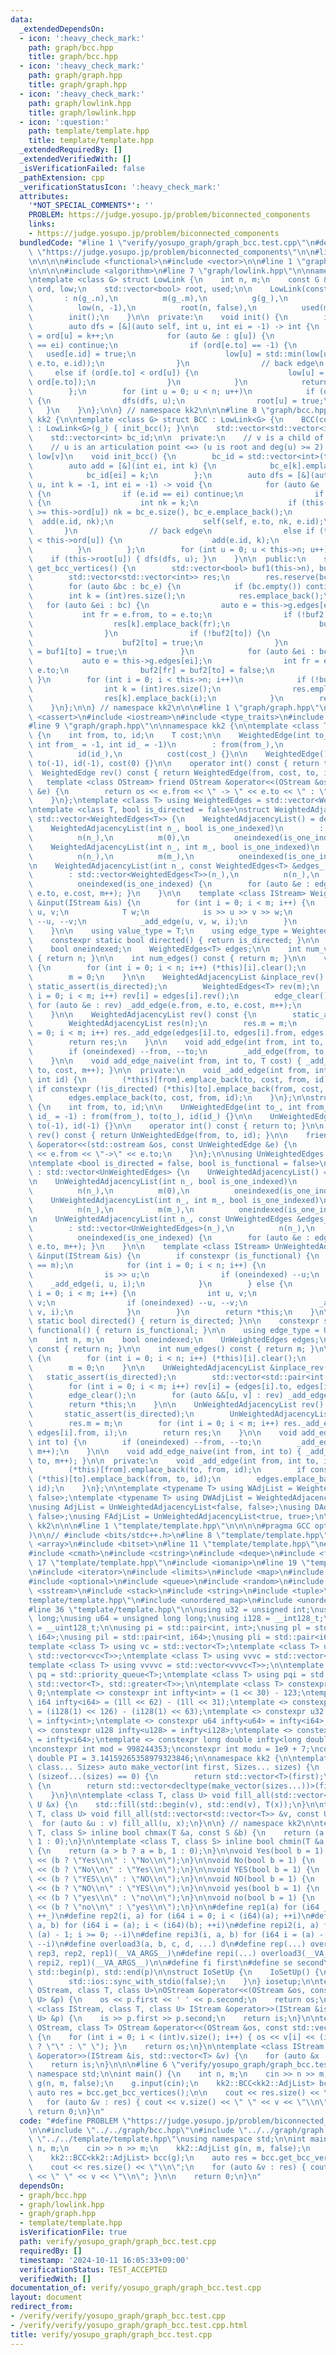 ```yaml
---
data:
  _extendedDependsOn:
  - icon: ':heavy_check_mark:'
    path: graph/bcc.hpp
    title: graph/bcc.hpp
  - icon: ':heavy_check_mark:'
    path: graph/graph.hpp
    title: graph/graph.hpp
  - icon: ':heavy_check_mark:'
    path: graph/lowlink.hpp
    title: graph/lowlink.hpp
  - icon: ':question:'
    path: template/template.hpp
    title: template/template.hpp
  _extendedRequiredBy: []
  _extendedVerifiedWith: []
  _isVerificationFailed: false
  _pathExtension: cpp
  _verificationStatusIcon: ':heavy_check_mark:'
  attributes:
    '*NOT_SPECIAL_COMMENTS*': ''
    PROBLEM: https://judge.yosupo.jp/problem/biconnected_components
    links:
    - https://judge.yosupo.jp/problem/biconnected_components
  bundledCode: "#line 1 \"verify/yosupo_graph/graph_bcc.test.cpp\"\n#define PROBLEM\
    \ \"https://judge.yosupo.jp/problem/biconnected_components\"\n\n#line 1 \"graph/bcc.hpp\"\
    \n\n\n\n#include <functional>\n#include <vector>\n\n#line 1 \"graph/lowlink.hpp\"\
    \n\n\n\n#include <algorithm>\n#line 7 \"graph/lowlink.hpp\"\n\nnamespace kk2 {\n\
    \ntemplate <class G> struct LowLink {\n    int n, m;\n    const G &g;\n    std::vector<int>\
    \ ord, low;\n    std::vector<bool> root, used;\n\n    LowLink(const G &g_)\n \
    \       : n(g_.n),\n          m(g_.m),\n          g(g_),\n          ord(n, -1),\n\
    \          low(n, -1),\n          root(n, false),\n          used(m, false) {\n\
    \        init();\n    }\n\n  private:\n    void init() {\n        int k = 0;\n\
    \        auto dfs = [&](auto self, int u, int ei = -1) -> int {\n            low[u]\
    \ = ord[u] = k++;\n            for (auto &e : g[u]) {\n                if (e.id\
    \ == ei) continue;\n                if (ord[e.to] == -1) {\n                 \
    \   used[e.id] = true;\n                    low[u] = std::min(low[u], self(self,\
    \ e.to, e.id));\n                }\n                // back edge\n           \
    \     else if (ord[e.to] < ord[u]) {\n                    low[u] = std::min(low[u],\
    \ ord[e.to]);\n                }\n            }\n            return low[u];\n\
    \        };\n        for (int u = 0; u < n; u++)\n            if (ord[u] == -1)\
    \ {\n                dfs(dfs, u);\n                root[u] = true;\n         \
    \   }\n    }\n};\n\n} // namespace kk2\n\n\n#line 8 \"graph/bcc.hpp\"\n\nnamespace\
    \ kk2 {\n\ntemplate <class G> struct BCC : LowLink<G> {\n    BCC(const G &g_)\
    \ : LowLink<G>(g_) { init_bcc(); }\n\n    std::vector<std::vector<int>> bc_e;\n\
    \    std::vector<int> bc_id;\n\n  private:\n    // v is a child of u in DFS tree\n\
    \    // u is an articulation point <=> (u is root and deg(u) >= 2) or ord[u] <=\
    \ low[v]\n    void init_bcc() {\n        bc_id = std::vector<int>(this->m, -1);\n\
    \        auto add = [&](int ei, int k) {\n            bc_e[k].emplace_back(ei);\n\
    \            bc_id[ei] = k;\n        };\n        auto dfs = [&](auto self, int\
    \ u, int k = -1, int ei = -1) -> void {\n            for (auto &e : this->g[u])\
    \ {\n                if (e.id == ei) continue;\n                if (this->used[e.id])\
    \ {\n                    int nk = k;\n                    if (this->low[e.to]\
    \ >= this->ord[u]) nk = bc_e.size(), bc_e.emplace_back();\n                  \
    \  add(e.id, nk);\n                    self(self, e.to, nk, e.id);\n         \
    \       }\n                // back edge\n                else if (this->ord[e.to]\
    \ < this->ord[u]) {\n                    add(e.id, k);\n                }\n  \
    \          }\n        };\n        for (int u = 0; u < this->n; u++)\n        \
    \    if (this->root[u]) { dfs(dfs, u); }\n    }\n\n  public:\n    std::vector<std::vector<int>>\
    \ get_bcc_vertices() {\n        std::vector<bool> buf1(this->n), buf2(this->n);\n\
    \        std::vector<std::vector<int>> res;\n        res.reserve(bc_e.size());\n\
    \        for (auto &bc : bc_e) {\n            if (bc.empty()) continue;\n    \
    \        int k = (int)res.size();\n            res.emplace_back();\n         \
    \   for (auto &ei : bc) {\n                auto e = this->g.edges[ei];\n     \
    \           int fr = e.from, to = e.to;\n                if (!buf2[fr]) {\n  \
    \                  res[k].emplace_back(fr);\n                    buf2[fr] = true;\n\
    \                }\n                if (!buf2[to]) {\n                    res[k].emplace_back(to);\n\
    \                    buf2[to] = true;\n                }\n                buf1[fr]\
    \ = buf1[to] = true;\n            }\n            for (auto &ei : bc) {\n     \
    \           auto e = this->g.edges[ei];\n                int fr = e.from, to =\
    \ e.to;\n                buf2[fr] = buf2[to] = false;\n            }\n       \
    \ }\n        for (int i = 0; i < this->n; i++)\n            if (!buf1[i]) {\n\
    \                int k = (int)res.size();\n                res.emplace_back();\n\
    \                res[k].emplace_back(i);\n            }\n        return res;\n\
    \    }\n};\n\n} // namespace kk2\n\n\n#line 1 \"graph/graph.hpp\"\n\n\n\n#include\
    \ <cassert>\n#include <iostream>\n#include <type_traits>\n#include <utility>\n\
    #line 9 \"graph/graph.hpp\"\n\nnamespace kk2 {\n\ntemplate <class T> struct WeightedEdge\
    \ {\n    int from, to, id;\n    T cost;\n\n    WeightedEdge(int to_, T cost_,\
    \ int from_ = -1, int id_ = -1)\n        : from(from_),\n          to(to_),\n\
    \          id(id_),\n          cost(cost_) {}\n\n    WeightedEdge() : from(-1),\
    \ to(-1), id(-1), cost(0) {}\n\n    operator int() const { return to; }\n\n  \
    \  WeightedEdge rev() const { return WeightedEdge(from, cost, to, id); }\n\n \
    \   template <class OStream> friend OStream &operator<<(OStream &os, const WeightedEdge\
    \ &e) {\n        return os << e.from << \" -> \" << e.to << \" : \" << e.cost;\n\
    \    }\n};\ntemplate <class T> using WeightedEdges = std::vector<WeightedEdge<T>>;\n\
    \ntemplate <class T, bool is_directed = false>\nstruct WeightedAdjacencyList :\
    \ std::vector<WeightedEdges<T>> {\n    WeightedAdjacencyList() = default;\n\n\
    \    WeightedAdjacencyList(int n_, bool is_one_indexed)\n        : std::vector<WeightedEdges<T>>(n_),\n\
    \          n(n_),\n          m(0),\n          oneindexed(is_one_indexed) {}\n\n\
    \    WeightedAdjacencyList(int n_, int m_, bool is_one_indexed)\n        : std::vector<WeightedEdges<T>>(n_),\n\
    \          n(n_),\n          m(m_),\n          oneindexed(is_one_indexed) {}\n\
    \n    WeightedAdjacencyList(int n_, const WeightedEdges<T> &edges_, bool is_one_indexed)\n\
    \        : std::vector<WeightedEdges<T>>(n_),\n          n(n_),\n          m(0),\n\
    \          oneindexed(is_one_indexed) {\n        for (auto &e : edges_) { _add_edge(e.from,\
    \ e.to, e.cost, m++); }\n    }\n\n    template <class IStream> WeightedAdjacencyList\
    \ &input(IStream &is) {\n        for (int i = 0; i < m; i++) {\n            int\
    \ u, v;\n            T w;\n            is >> u >> v >> w;\n            if (oneindexed)\
    \ --u, --v;\n            _add_edge(u, v, w, i);\n        }\n        return *this;\n\
    \    }\n\n    using value_type = T;\n    using edge_type = WeightedEdge<T>;\n\n\
    \    constexpr static bool directed() { return is_directed; }\n\n    int n, m;\n\
    \    bool oneindexed;\n    WeightedEdges<T> edges;\n\n    int num_vertices() const\
    \ { return n; }\n\n    int num_edges() const { return m; }\n\n    void edge_clear()\
    \ {\n        for (int i = 0; i < n; i++) (*this)[i].clear();\n        edges.clear();\n\
    \        m = 0;\n    }\n\n    WeightedAdjacencyList &inplace_rev() {\n       \
    \ static_assert(is_directed);\n        WeightedEdges<T> rev(m);\n        for (int\
    \ i = 0; i < m; i++) rev[i] = edges[i].rev();\n        edge_clear();\n       \
    \ for (auto &e : rev) _add_edge(e.from, e.to, e.cost, m++);\n        return *this;\n\
    \    }\n\n    WeightedAdjacencyList rev() const {\n        static_assert(is_directed);\n\
    \        WeightedAdjacencyList res(n);\n        res.m = m;\n        for (int i\
    \ = 0; i < m; i++) res._add_edge(edges[i].to, edges[i].from, edges[i].cost, i);\n\
    \        return res;\n    }\n\n    void add_edge(int from, int to, T cost) {\n\
    \        if (oneindexed) --from, --to;\n        _add_edge(from, to, cost, m++);\n\
    \    }\n\n    void add_edge_naive(int from, int to, T cost) { _add_edge(from,\
    \ to, cost, m++); }\n\n  private:\n    void _add_edge(int from, int to, T cost,\
    \ int id) {\n        (*this)[from].emplace_back(to, cost, from, id);\n       \
    \ if constexpr (!is_directed) (*this)[to].emplace_back(from, cost, to, id);\n\
    \        edges.emplace_back(to, cost, from, id);\n    }\n};\n\nstruct UnWeightedEdge\
    \ {\n    int from, to, id;\n\n    UnWeightedEdge(int to_, int from_ = -1, int\
    \ id_ = -1) : from(from_), to(to_), id(id_) {}\n\n    UnWeightedEdge() : from(-1),\
    \ to(-1), id(-1) {}\n\n    operator int() const { return to; }\n\n    UnWeightedEdge\
    \ rev() const { return UnWeightedEdge(from, to, id); }\n\n    friend std::ostream\
    \ &operator<<(std::ostream &os, const UnWeightedEdge &e) {\n        return os\
    \ << e.from << \"->\" << e.to;\n    }\n};\n\nusing UnWeightedEdges = std::vector<UnWeightedEdge>;\n\
    \ntemplate <bool is_directed = false, bool is_functional = false>\nstruct UnWeightedAdjacencyList\
    \ : std::vector<UnWeightedEdges> {\n    UnWeightedAdjacencyList() = default;\n\
    \n    UnWeightedAdjacencyList(int n_, bool is_one_indexed)\n        : std::vector<UnWeightedEdges>(n_),\n\
    \          n(n_),\n          m(0),\n          oneindexed(is_one_indexed) {}\n\n\
    \    UnWeightedAdjacencyList(int n_, int m_, bool is_one_indexed)\n        : std::vector<UnWeightedEdges>(n_),\n\
    \          n(n_),\n          m(m_),\n          oneindexed(is_one_indexed) {}\n\
    \n    UnWeightedAdjacencyList(int n_, const UnWeightedEdges &edges_, bool is_one_indexed)\n\
    \        : std::vector<UnWeightedEdges>(n_),\n          n(n_),\n          m(0),\n\
    \          oneindexed(is_one_indexed) {\n        for (auto &e : edges_) { _add_edge(e.from,\
    \ e.to, m++); }\n    }\n\n    template <class IStream> UnWeightedAdjacencyList\
    \ &input(IStream &is) {\n        if constexpr (is_functional) {\n            assert(n\
    \ == m);\n            for (int i = 0; i < n; i++) {\n                int u;\n\
    \                is >> u;\n                if (oneindexed) --u;\n            \
    \    _add_edge(i, u, i);\n            }\n        } else {\n            for (int\
    \ i = 0; i < m; i++) {\n                int u, v;\n                is >> u >>\
    \ v;\n                if (oneindexed) --u, --v;\n                _add_edge(u,\
    \ v, i);\n            }\n        }\n        return *this;\n    }\n\n    constexpr\
    \ static bool directed() { return is_directed; }\n\n    constexpr static bool\
    \ functional() { return is_functional; }\n\n    using edge_type = UnWeightedEdge;\n\
    \n    int n, m;\n    bool oneindexed;\n    UnWeightedEdges edges;\n\n    int num_vertices()\
    \ const { return n; }\n\n    int num_edges() const { return m; }\n\n    void edge_clear()\
    \ {\n        for (int i = 0; i < n; i++) (*this)[i].clear();\n        edges.clear();\n\
    \        m = 0;\n    }\n\n    UnWeightedAdjacencyList &inplace_rev() {\n     \
    \   static_assert(is_directed);\n        std::vector<std::pair<int, int>> rev(m);\n\
    \        for (int i = 0; i < m; i++) rev[i] = {edges[i].to, edges[i].from};\n\
    \        edge_clear();\n        for (auto &&[u, v] : rev) _add_edge(u, v, m++);\n\
    \        return *this;\n    }\n\n    UnWeightedAdjacencyList rev() const {\n \
    \       static_assert(is_directed);\n        UnWeightedAdjacencyList res(n);\n\
    \        res.m = m;\n        for (int i = 0; i < m; i++) res._add_edge(edges[i].to,\
    \ edges[i].from, i);\n        return res;\n    }\n\n    void add_edge(int from,\
    \ int to) {\n        if (oneindexed) --from, --to;\n        _add_edge(from, to,\
    \ m++);\n    }\n\n    void add_edge_naive(int from, int to) { _add_edge(from,\
    \ to, m++); }\n\n  private:\n    void _add_edge(int from, int to, int id) {\n\
    \        (*this)[from].emplace_back(to, from, id);\n        if constexpr (!is_directed)\
    \ (*this)[to].emplace_back(from, to, id);\n        edges.emplace_back(to, from,\
    \ id);\n    }\n};\n\ntemplate <typename T> using WAdjList = WeightedAdjacencyList<T,\
    \ false>;\ntemplate <typename T> using DWAdjList = WeightedAdjacencyList<T, true>;\n\
    \nusing AdjList = UnWeightedAdjacencyList<false, false>;\nusing DAdjList = UnWeightedAdjacencyList<true,\
    \ false>;\nusing FAdjList = UnWeightedAdjacencyList<true, true>;\n\n} // namespace\
    \ kk2\n\n\n#line 1 \"template/template.hpp\"\n\n\n\n#pragma GCC optimize(\"O3,unroll-loops\"\
    )\n\n// #include <bits/stdc++.h>\n#line 8 \"template/template.hpp\"\n#include\
    \ <array>\n#include <bitset>\n#line 11 \"template/template.hpp\"\n#include <chrono>\n\
    #include <cmath>\n#include <cstring>\n#include <deque>\n#include <fstream>\n#line\
    \ 17 \"template/template.hpp\"\n#include <iomanip>\n#line 19 \"template/template.hpp\"\
    \n#include <iterator>\n#include <limits>\n#include <map>\n#include <numeric>\n\
    #include <optional>\n#include <queue>\n#include <random>\n#include <set>\n#include\
    \ <sstream>\n#include <stack>\n#include <string>\n#include <tuple>\n#line 32 \"\
    template/template.hpp\"\n#include <unordered_map>\n#include <unordered_set>\n\
    #line 36 \"template/template.hpp\"\n\nusing u32 = unsigned int;\nusing i64 = long\
    \ long;\nusing u64 = unsigned long long;\nusing i128 = __int128_t;\nusing u128\
    \ = __uint128_t;\n\nusing pi = std::pair<int, int>;\nusing pl = std::pair<i64,\
    \ i64>;\nusing pil = std::pair<int, i64>;\nusing pli = std::pair<i64, int>;\n\n\
    template <class T> using vc = std::vector<T>;\ntemplate <class T> using vvc =\
    \ std::vector<vc<T>>;\ntemplate <class T> using vvvc = std::vector<vvc<T>>;\n\
    template <class T> using vvvvc = std::vector<vvvc<T>>;\n\ntemplate <class T> using\
    \ pq = std::priority_queue<T>;\ntemplate <class T> using pqi = std::priority_queue<T,\
    \ std::vector<T>, std::greater<T>>;\n\ntemplate <class T> constexpr T infty =\
    \ 0;\ntemplate <> constexpr int infty<int> = (1 << 30) - 123;\ntemplate <> constexpr\
    \ i64 infty<i64> = (1ll << 62) - (1ll << 31);\ntemplate <> constexpr i128 infty<i128>\
    \ = (i128(1) << 126) - (i128(1) << 63);\ntemplate <> constexpr u32 infty<u32>\
    \ = infty<int>;\ntemplate <> constexpr u64 infty<u64> = infty<i64>;\ntemplate\
    \ <> constexpr u128 infty<u128> = infty<i128>;\ntemplate <> constexpr double infty<double>\
    \ = infty<i64>;\ntemplate <> constexpr long double infty<long double> = infty<i64>;\n\
    \nconstexpr int mod = 998244353;\nconstexpr int modu = 1e9 + 7;\nconstexpr long\
    \ double PI = 3.14159265358979323846;\n\nnamespace kk2 {\n\ntemplate <class T,\
    \ class... Sizes> auto make_vector(int first, Sizes... sizes) {\n    if constexpr\
    \ (sizeof...(sizes) == 0) {\n        return std::vector<T>(first);\n    } else\
    \ {\n        return std::vector<decltype(make_vector(sizes...))>(first, make_vector(sizes...));\n\
    \    }\n}\n\ntemplate <class T, class U> void fill_all(std::vector<T> &v, const\
    \ U &x) {\n    std::fill(std::begin(v), std::end(v), T(x));\n}\n\ntemplate <class\
    \ T, class U> void fill_all(std::vector<std::vector<T>> &v, const U &x) {\n  \
    \  for (auto &u : v) fill_all(u, x);\n}\n\n} // namespace kk2\n\ntemplate <class\
    \ T, class S> inline bool chmax(T &a, const S &b) {\n    return (a < b ? a = b,\
    \ 1 : 0);\n}\n\ntemplate <class T, class S> inline bool chmin(T &a, const S &b)\
    \ {\n    return (a > b ? a = b, 1 : 0);\n}\n\nvoid Yes(bool b = 1) {\n    std::cout\
    \ << (b ? \"Yes\\n\" : \"No\\n\");\n}\n\nvoid No(bool b = 1) {\n    std::cout\
    \ << (b ? \"No\\n\" : \"Yes\\n\");\n}\n\nvoid YES(bool b = 1) {\n    std::cout\
    \ << (b ? \"YES\\n\" : \"NO\\n\");\n}\n\nvoid NO(bool b = 1) {\n    std::cout\
    \ << (b ? \"NO\\n\" : \"YES\\n\");\n}\n\nvoid yes(bool b = 1) {\n    std::cout\
    \ << (b ? \"yes\\n\" : \"no\\n\");\n}\n\nvoid no(bool b = 1) {\n    std::cout\
    \ << (b ? \"no\\n\" : \"yes\\n\");\n}\n\n#define rep1(a) for (i64 _ = 0; _ < (i64)(a);\
    \ ++_)\n#define rep2(i, a) for (i64 i = 0; i < (i64)(a); ++i)\n#define rep3(i,\
    \ a, b) for (i64 i = (a); i < (i64)(b); ++i)\n#define repi2(i, a) for (i64 i =\
    \ (a) - 1; i >= 0; --i)\n#define repi3(i, a, b) for (i64 i = (a) - 1; i >= (i64)(b);\
    \ --i)\n#define overload3(a, b, c, d, ...) d\n#define rep(...) overload3(__VA_ARGS__,\
    \ rep3, rep2, rep1)(__VA_ARGS__)\n#define repi(...) overload3(__VA_ARGS__, repi3,\
    \ repi2, rep1)(__VA_ARGS__)\n\n#define fi first\n#define se second\n#define all(p)\
    \ std::begin(p), std::end(p)\n\nstruct IoSetUp {\n    IoSetUp() {\n        std::cin.tie(nullptr);\n\
    \        std::ios::sync_with_stdio(false);\n    }\n} iosetup;\n\ntemplate <class\
    \ OStream, class T, class U>\nOStream &operator<<(OStream &os, const std::pair<T,\
    \ U> &p) {\n    os << p.first << ' ' << p.second;\n    return os;\n}\n\ntemplate\
    \ <class IStream, class T, class U> IStream &operator>>(IStream &is, std::pair<T,\
    \ U> &p) {\n    is >> p.first >> p.second;\n    return is;\n}\n\ntemplate <class\
    \ OStream, class T> OStream &operator<<(OStream &os, const std::vector<T> &v)\
    \ {\n    for (int i = 0; i < (int)v.size(); i++) { os << v[i] << (i + 1 == (int)v.size()\
    \ ? \"\" : \" \"); }\n    return os;\n}\n\ntemplate <class IStream, class T> IStream\
    \ &operator>>(IStream &is, std::vector<T> &v) {\n    for (auto &x : v) is >> x;\n\
    \    return is;\n}\n\n\n#line 6 \"verify/yosupo_graph/graph_bcc.test.cpp\"\nusing\
    \ namespace std;\n\nint main() {\n    int n, m;\n    cin >> n >> m;\n    kk2::AdjList\
    \ g(n, m, false);\n    g.input(cin);\n    kk2::BCC<kk2::AdjList> bcc(g);\n   \
    \ auto res = bcc.get_bcc_vertices();\n\n    cout << res.size() << \"\\n\";\n \
    \   for (auto &v : res) { cout << v.size() << \" \" << v << \"\\n\"; }\n\n   \
    \ return 0;\n}\n"
  code: "#define PROBLEM \"https://judge.yosupo.jp/problem/biconnected_components\"\
    \n\n#include \"../../graph/bcc.hpp\"\n#include \"../../graph/graph.hpp\"\n#include\
    \ \"../../template/template.hpp\"\nusing namespace std;\n\nint main() {\n    int\
    \ n, m;\n    cin >> n >> m;\n    kk2::AdjList g(n, m, false);\n    g.input(cin);\n\
    \    kk2::BCC<kk2::AdjList> bcc(g);\n    auto res = bcc.get_bcc_vertices();\n\n\
    \    cout << res.size() << \"\\n\";\n    for (auto &v : res) { cout << v.size()\
    \ << \" \" << v << \"\\n\"; }\n\n    return 0;\n}\n"
  dependsOn:
  - graph/bcc.hpp
  - graph/lowlink.hpp
  - graph/graph.hpp
  - template/template.hpp
  isVerificationFile: true
  path: verify/yosupo_graph/graph_bcc.test.cpp
  requiredBy: []
  timestamp: '2024-10-11 16:05:33+09:00'
  verificationStatus: TEST_ACCEPTED
  verifiedWith: []
documentation_of: verify/yosupo_graph/graph_bcc.test.cpp
layout: document
redirect_from:
- /verify/verify/yosupo_graph/graph_bcc.test.cpp
- /verify/verify/yosupo_graph/graph_bcc.test.cpp.html
title: verify/yosupo_graph/graph_bcc.test.cpp
---
```

